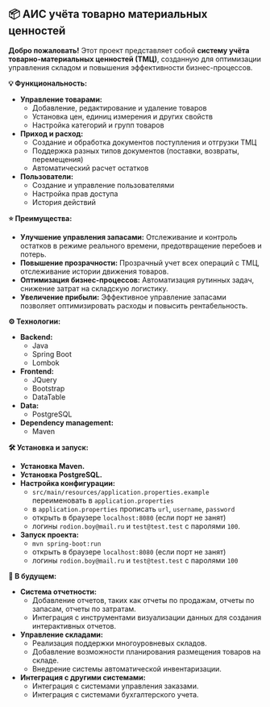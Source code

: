 ## 📦  АИС учёта товарно материальных ценностей

**Добро пожаловать!**  Этот проект представляет собой **систему учёта товарно-материальных ценностей (ТМЦ)**, созданную для оптимизации управления складом и повышения эффективности бизнес-процессов.

**💡  Функциональность:**

* **Управление товарами:**
    * Добавление, редактирование и удаление товаров
    * Установка цен, единиц измерения и других свойств
    * Настройка категорий и групп товаров
* **Приход и расход:**
    * Создание и обработка документов поступления и отгрузки ТМЦ
    * Поддержка разных типов документов (поставки, возвраты, перемещения)
    * Автоматический расчет остатков
* **Пользователи:**
    *  Создание и управление пользователями
    *  Настройка прав доступа
    *  История действий

**⭐  Преимущества:**

*  **Улучшение управления запасами:** Отслеживание и контроль остатков в режиме реального времени, предотвращение перебоев и потерь.
*  **Повышение прозрачности:** Прозрачный учет всех операций с ТМЦ, отслеживание истории движения товаров.
*  **Оптимизация бизнес-процессов:** Автоматизация рутинных задач, снижение затрат на складскую логистику.
*  **Увеличение прибыли:** Эффективное управление запасами позволяет оптимизировать расходы и повысить рентабельность.

**⚙️  Технологии:**

* **Backend:**
    *  Java
    *  Spring Boot
    *  Lombok
*  **Frontend:**
    *  JQuery
    *  Bootstrap
    *  DataTable
*  **Data:**
    *  PostgreSQL
*  **Dependency management:**
    *  Maven

**🛠️  Установка и запуск:**

*  **Установка Maven.**
*  **Установка PostgreSQL.**
*  **Настройка конфигурации:**
    * `src/main/resources/application.properties.example` переименовать в `application.properties`
    * в `application.properties` прописать `url`, `username`, `password`
    * открыть в браузере `localhost:8080` (если порт не занят)
    * логины `rodion.boy@mail.ru` и `test@test.test` с паролями `100`.
*  **Запуск проекта:** 
    *  `mvn spring-boot:run`
    * открыть в браузере `localhost:8080` (если порт не занят)
    * логины `rodion.boy@mail.ru` и `test@test.test` с паролями `100` 

**🚀  В будущем:**

*  **Система отчетности:**
    *  Добавление отчетов, таких как отчеты по продажам, отчеты по запасам, отчеты по затратам.
    *  Интеграция с инструментами визуализации данных для создания интерактивных отчетов.
*  **Управление складами:**
    *  Реализация поддержки многоуровневых складов.
    *  Добавление возможности планирования размещения товаров на складе.
    *  Внедрение системы автоматической инвентаризации.
*  **Интеграция с другими системами:**
    *  Интеграция с системами управления заказами.
    *  Интеграция с системами бухгалтерского учета.
